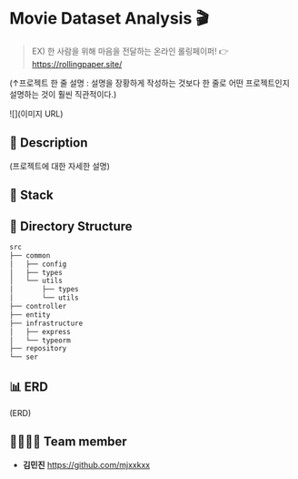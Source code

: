 
# Movie Dataset Analysis 🎬

> EX) 한 사람을 위해 마음을 전달하는 온라인 롤링페이퍼! 👉 https://rollingpaper.site/

(↑프로젝트 한 줄 설명 : 설명을 장황하게 작성하는 것보다 한 줄로 어떤 프로젝트인지 설명하는 것이 훨씬 직관적이다.)

![](이미지 URL)


## 📖 Description
(프로젝트에 대한 자세한 설명)

## 🔧 Stack

## 📂 Directory Structure

```markdown
src
├── common
│   ├── config
│   ├── types
│   └── utils
│       ├── types
│       └── utils
├── controller
├── entity
├── infrastructure
│   ├── express
│   └── typeorm
├── repository
└── ser
```

## 📊 ERD
(ERD)
![]()

## 👨‍👩‍👧‍👦 Team member
*  **김민진** https://github.com/mjxxkxx
